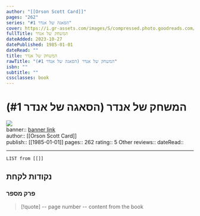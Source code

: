 ```yaml
---
author: "[[Orson Scott Card]]"
pages: "262"
series: "הסאגה של אנדר #1"
cover: https://i.gr-assets.com/images/S/compressed.photo.goodreads.com/books/1474269542l/32075418.jpg
fullTitle: המשחק של אנדר
dateAdded: 2023-10-27
datePublished: 1985-01-01
dateRead: ""
title: המשחק של אנדר
rawTitle: "המשחק של אנדר (הסאגה של אנדר #1)"
isbn: ""
subtitle: ""
cssclasses: book
---
```

# המשחק של אנדר (הסאגה של אנדר #1)

![](https:&#x2F;&#x2F;i.gr-assets.com&#x2F;images&#x2F;S&#x2F;compressed.photo.goodreads.com&#x2F;books&#x2F;1474269542l&#x2F;32075418.jpg)  
banner:: [banner link](https:&#x2F;&#x2F;i.gr-assets.com&#x2F;images&#x2F;S&#x2F;compressed.photo.goodreads.com&#x2F;books&#x2F;1474269542l&#x2F;32075418.jpg)  
author:: [[Orson Scott Card]]  
publish:: [[1985-01-01]]
pages:: 262
rating:: 5 
Other reviews:: 
dateRead:: 

<hr  style="clear:both"/>



```dataview
LIST from [[]]
```

## נקודות לקחת 

### פרק מספר
> [!quote] -- page number -- 
>  content from the book




```